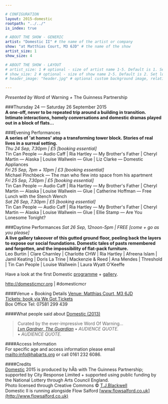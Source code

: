 ```yaml
---

# CONFIGURATION
layout: 2015-domestic
rootpath: "../../"
is_index: true

# ABOUT THE SHOW - GENERIC
artist: "Domestic II" # the name of the artist or company
show: "at Matthias Court, M3 6JD" # the name of the show
artist_size: 1
show_size: 4

# ABOUT THE SHOW - LAYOUT
# artist_size: 1 # optional - size of artist name 1-5. Default is 1. Set longer names to lower values
# show_size: 2 # optional - size of show name 2-5. Default is 2. Set longer names to lower values
# header_image: "header.jpg" # optional custom background image, relative to current page

---
```

*Presented by* Word of Warning *+* The Guinness Partnership			
		
###Thursday 24 — Saturday 26 September 2015			
**A one-off, never to be repeated trip around a building in transition. Intimate interactions, homely conversations and domestic dramas played out in a block of flats…**			
		
###Evening Performances		
**A series of 'at homes' atop a transforming tower block. Stories of real lives in a surreal setting.**		
*Thu 24 Sep, 7.30pm | £5 [booking essential]*			
Tin Can People — Audio Caff | Ria Hartley — My Brother's Father | Cheryl Martin — Alaska | Louise Wallwein — Glue | Liz Clarke — Domestic Appliances			
*Fri 25 Sep, 7pm + 10pm | £3 [booking essential]*			
Michael Pinchbeck — The man who flew into space from his apartment				
*Fri 25 Sep, 7.30pm | £5 [booking essential]*			
Tin Can People — Audio Caff | Ria Hartley — My Brother's Father | Cheryl Martin — Alaska | Louise Wallwein — Glue | Catherine Hoffman — Free Lunch with the Stench Wench			
*Sat 26 Sep, 7.30pm | £5 [booking essential]*			
Tin Can People — Audio Caff | Ria Hartley — My Brother's Father | Cheryl Martin — Alaska | Louise Wallwein — Glue | Ellie Stamp — Are You Lonesome Tonight?		
		
###Daytime Performances
*Sat 26 Sep, 12noon-5pm | FREE [come + go as you please]*			
**A live gallery takeover of this gutted ground floor, peeling back the layers to expose our social foundations. Domestic tales of pasts remembered and forgotten, and the impossibility of flat-pack furniture.**			
Leo Burtin | Clare Charnley | Charlotte CHW | Ria Hartley | Afreena Islam | Jamil Keating | Doris La Trine | Mackenzie & Reed | Ana Mendes | Threshold | Tin Can People | Louise Wallwein | Laura Wyatt O'Keeffe		
		
Have a look at the first Domestic [programme](/archive/2013-domestic) + [gallery](/galleries/2013-domestic).		
		
http://domesticmcr.org | #domesticmcr		
		
####Venue + Booking Details
[Venue: Matthias Court, M3 6JD](http://bit.ly/domesticTWO)            
[Tickets: book via We Got Tickets](http://www.wegottickets.com/wordofwarning)            
Box Office Tel: 07581 299 439 

####What people said about [Domestic (2013)](/archive/2013-domestic)      
>Curated by the ever-impressive Word Of Warning…<br>*[Lyn Gardner, The Guardian](http://www.theguardian.com/stage/2013/nov/02/this-weeks-theatre)*
>• *AUDIENCE QUOTE.*          
>• *AUDIENCE QUOTE.*          
         
####Access Information        
For specific age and access information please email <mailto:info@habarts.org> or call 0161 232 6086.       
        
####Credits         
[Domestic](/hab/domestic) 2015 is produced by hÅb with The Guinness Partnership; supported by City Response Limited + supported using public funding by the National Lottery through Arts Council England.			
Photo licensed through Creative Commons © [T.J.Blackwell](http://tjblackwell.co.uk/lucid)			
Domestic II is running alongside Flow Salford [www.flowsalford.co.uk](http://www.flowsalford.co.uk)
